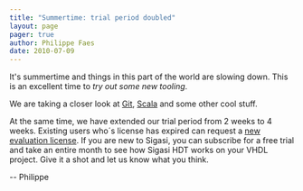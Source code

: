 ```yaml
---
title: "Summertime: trial period doubled"
layout: page 
pager: true
author: Philippe Faes
date: 2010-07-09
---
```

<div class="content">
<p>It's summertime and things in this part of the world are slowing down. This is an excellent time to <em>try out some new tooling</em>. </p><p>We are taking a closer look at <a href="http://en.wikipedia.org/wiki/Git_(software)" class="elf-external elf-icon">Git</a>, <a href="http://www.scala-lang.org/" class="elf-external elf-icon">Scala</a> and some other cool stuff.</p><p>At the same time, we have extended our trial period from 2 weeks to 4 weeks. Existing users who&#180;s license has expired can request a <a href="/request-extra-evaluation">new evaluation license</a>. If you are new to Sigasi, you can subscribe for a free trial and take an entire month to see how Sigasi HDT works on your VHDL project. Give it a shot and let us know what you think.</p><p>-- Philippe</p>  </div>


